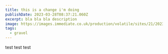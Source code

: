 ```yaml
---
title: this is a change i'm doing
publishDate: 2023-03-28T08:37:21.060Z
excerpt: bla bla bla description
image: https://images.immediate.co.uk/production/volatile/sites/21/2023/02/Specialized-Diverge-STR-Expert-gravel-bike-review-BikeRadar-riding-shots-1-9931a39.jpg?webp=true&quality=45&resize=1240%2C826
tags:
  - gravel
---
```

test test test